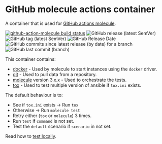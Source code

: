 # GitHub molecule actions container

A container that is used for [GitHub actions molecule](https://github.com/marketplace/actions/molecule-action).

[![github-action-molecule build status](https://img.shields.io/docker/cloud/build/buluma/github-action-molecule.svg)](https://hub.docker.com/repository/docker/buluma/github-action-molecule) 
![GitHub release (latest SemVer)](https://img.shields.io/github/v/release/buluma/docker-github-action-molecule) 
![GitHub tag (latest SemVer)](https://img.shields.io/github/v/tag/buluma/docker-github-action-molecule) 
![GitHub Release Date](https://img.shields.io/github/release-date/buluma/docker-github-action-molecule) 
![GitHub commits since latest release (by date) for a branch](https://img.shields.io/github/commits-since/buluma/docker-github-action-molecule/4.0.5/main) ![GitHub last commit (branch)](https://img.shields.io/github/last-commit/buluma/docker-github-action-molecule/main)

This container contains:
- [docker](https://www.docker.com/) - Used by molecule to start instances using the `docker` driver.
- [git](https://git-scm.com/) - Used to pull data from a repository.
- [molecule](https://molecule.readthedocs.io/en/latest/) version 3.x.x - Used to orchestrate the tests.
- [tox](https://tox.readthedocs.io/en/latest/) - Used to test multiple version of ansible if `tox.ini` exists.

The default behaviour is to:
- See if `tox.ini` exists -> Run `tox`
- Otherwise -> Run `molecule test`
- Retry either (`tox` or `molecule`) 3 times.
- Run `test` if `command` is not set.
- Test the `default` scenario if `scenario` in not set.

Read how to [test locally](TESTING.md).
